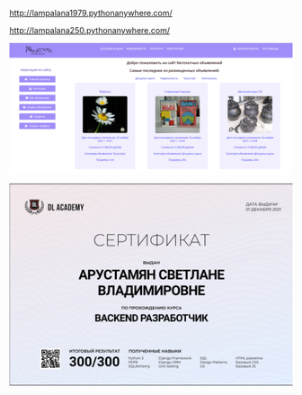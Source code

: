 http://lampalana1979.pythonanywhere.com/


http://lampalana250.pythonanywhere.com/

![Иллюстрация к проекту](https://github.com/lampa-lana/avitto/blob/88c4928edbbef0a13de6c055528d45b6f5a7e296/screen_avitto.png)

![Сертификат DL Academy](https://github.com/lampa-lana/avitto/blob/88c4928edbbef0a13de6c055528d45b6f5a7e296/sertifikat.png)
